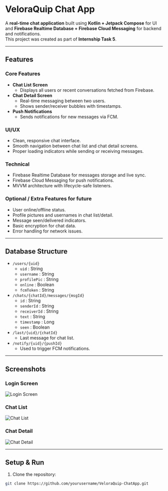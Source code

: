 # VeloraQuip Chat App

A **real-time chat application** built using **Kotlin + Jetpack Compose** for UI and **Firebase Realtime Database + Firebase Cloud Messaging** for backend and notifications.  
This project was created as part of **Internship Task 5**.

---

## **Features**

### Core Features
- **Chat List Screen**
  - Displays all users or recent conversations fetched from Firebase.
- **Chat Detail Screen**
  - Real-time messaging between two users.
  - Shows sender/receiver bubbles with timestamps.
- **Push Notifications**
  - Sends notifications for new messages via FCM.

### UI/UX
- Clean, responsive chat interface.
- Smooth navigation between chat list and chat detail screens.
- Proper loading indicators while sending or receiving messages.

### Technical
- Firebase Realtime Database for messages storage and live sync.
- Firebase Cloud Messaging for push notifications.
- MVVM architecture with lifecycle-safe listeners.

### Optional / Extra Features for future
- User online/offline status.
- Profile pictures and usernames in chat list/detail.
- Message seen/delivered indicators.
- Basic encryption for chat data.
- Error handling for network issues.

---

## **Database Structure**

- `/users/{uid}`
  - `uid` : String
  - `username` : String
  - `profilePic` : String
  - `online` : Boolean
  - `fcmToken` : String
- `/chats/{chatId}/messages/{msgId}`
  - `id` : String
  - `senderId` : String
  - `receiverId` : String
  - `text` : String
  - `timestamp` : Long
  - `seen` : Boolean
- `/last/{uid}/{chatId}`
  - Last message for chat list.
- `/notify/{uid}/{pushId}`
  - Used to trigger FCM notifications.

---

## **Screenshots**

### Login Screen
![Login Screen](https://github.com/Neha-Qasim/VeloraQuip/blob/82cc3d6c9050709d7fcc85e4f45244af423742bb/Screenshot%202025-08-20%20213623.png)

### Chat List
![Chat List](https://github.com/Neha-Qasim/VeloraQuip/blob/833fe1162c2e217e8904f1beb3388859884f3710/Screenshot%202025-08-20%20213516.png)

### Chat Detail
![Chat Detail](https://github.com/Neha-Qasim/VeloraQuip/blob/fe987f471e81192b2c7d16c3b7346a3d7175df21/Screenshot%202025-08-20%20213052.png)

---

## **Setup & Run**

1. Clone the repository:

```bash
git clone https://github.com/yourusername/VeloraQuip-ChatApp.git
